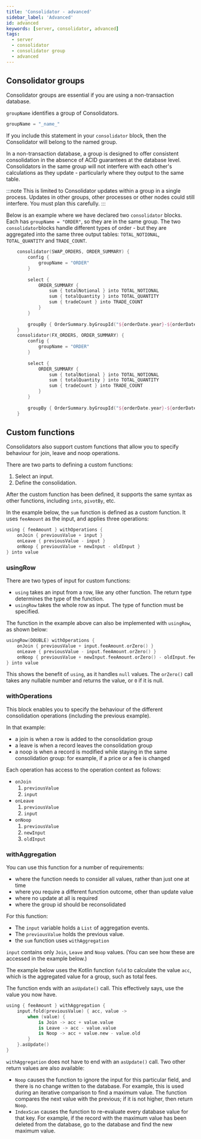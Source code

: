 ```yaml
---
title: 'Consolidator - advanced'
sidebar_label: 'Advanced'
id: advanced
keywords: [server, consolidator, advanced]
tags:
  - server
  - consolidator
  - consolidator group
  - advanced
---
```


## Consolidator groups
Consolidator groups are essential if you are using a non-transaction database.

`groupName` identifies a group of Consolidators. 

```kotlin
groupName = "_name_"
```

If you include this statement in your `consolidator` block, then the Consolidator will belong to the named group.

In a non-transaction database, a group is designed to offer consistent consolidation in the absence of ACID guarantees at the database level. Consolidators in the same group will not interfere with each other's calculations as they update - particularly where they output to the same table. 

:::note 
This is limited to Consolidator updates within a group in a single process. Updates in other groups, other processes or other nodes could still interfere. You must plan this carefully.
:::

Below is an example where we have declared two `consolidator` blocks. Each has `groupName = "ORDER"`, so they are in the same group. The two `consolidator`blocks handle different types of order - but they are aggregated into the same three output tables: `TOTAL_NOTIONAL`, `TOTAL_QUANTITY` and `TRADE_COUNT`.


```kotlin
    consolidator(SWAP_ORDERS, ORDER_SUMMARY) {
        config {
            groupName = "ORDER"
        }
        
        select {
            ORDER_SUMMARY {
                sum { totalNotional } into TOTAL_NOTIONAL
                sum { totalQuantity } into TOTAL_QUANTITY
                sum { tradeCount } into TRADE_COUNT
            }
        }
​
        groupBy { OrderSummary.byGroupId("${orderDate.year}-${orderDate.monthOfYear}") }
    }
    consolidator(FX_ORDERS, ORDER_SUMMARY) {
        config {
            groupName = "ORDER"
        }
        
        select {
            ORDER_SUMMARY {
                sum { totalNotional } into TOTAL_NOTIONAL
                sum { totalQuantity } into TOTAL_QUANTITY
                sum { tradeCount } into TRADE_COUNT
            }
        }
​
        groupBy { OrderSummary.byGroupId("${orderDate.year}-${orderDate.monthOfYear}") }
    }
```	

## Custom functions

Consolidators also support custom functions that allow you to specify behaviour for join, leave and noop
operations. 

There are two parts to defining a custom functions:

1. Select an input.
2. Define the consolidation.


After the custom function has been defined, it supports the same syntax as other functions, including `into`, `pivotBy`,
etc.

In the example below, the `sum` function is defined as a custom function. It uses `feeAmount` as the input, and applies three operations:

```kotlin
using { feeAmount } withOperations {
    onJoin { previousValue + input }
    onLeave { previousValue - input }
    onNoop { previousValue + newInput - oldInput }
} into value
```

### usingRow

There are two types of input for custom functions: 

- `using` takes an input from a row, like any other function. The return type determines the type of the function.
- `usingRow` takes the whole row as input. The type of function must be specified. 

The function in the example above can also be implemented with `usingRow`, as shown below:

```kotlin
usingRow(DOUBLE) withOperations {
    onJoin { previousValue + input.feeAmount.orZero() }
    onLeave { previousValue - input.feeAmount.orZero() }
    onNoop { previousValue + newInput.feeAmount.orZero() - oldInput.feeAmount.orZero() }
} into value
```

This shows the benefit of `using`, as it handles `null` values. The `orZero()` call takes any nullable number and returns the value, or `0` if it is null.

### withOperations

This block enables you to specify the behaviour of the different consolidation operations (including the previous example). 

In that example:

- a join is when a row is added to the consolidation group
- a leave is when a record leaves the consolidation group
- a noop is when a record is modified while staying in the same consolidation group: for example, if a price or a fee is changed

Each operation has access to the operation context as follows:

- `onJoin`
    1. `previousValue`
    2. `input`
- `onLeave`
    1. `previousValue`
    2. `input`
- `onNoop`
    1. `previousValue`
    2. `newInput`
    3. `oldInput`

### withAggregation

You can use this function for a number of requirements:

- where the function needs to consider all values, rather than just one at time 
- where you require a different function outcome, other than update value 
- where no update at all is required
- where the group id should be reconsolidated

For this function:

- The `input` variable holds a `List` of aggregation events.
- The `previousValue` holds the previous value. 
- the `sum` function uses `withAggregation`

`input` contains only `Join`, `Leave` and `Noop` values. (You can see how these are accessed in the example below.)

The example below uses the Kotlin function `fold` to calculate the value `acc`, which is the aggregated value for a group, such as total fees.

The function ends with an `asUpdate()` call. This effectively says, use the value you now have. 


```kotlin
using { feeAmount } withAggregation {
    input.fold(previousValue) { acc, value ->
        when (value) {
            is Join -> acc + value.value
            is Leave -> acc - value.value
            is Noop -> acc + value.new - value.old
        }
    }.asUpdate()
}
```

`withAggregation` does not have to end with an `asUpdate()` call. Two other return values are also available:

- `Noop` causes the function to ignore the input for this particular field, and there is no change written to the database. For example, this is used during an iterative comparison to find a maximum value. The function compares the next value with the previous; if it is not higher, then return `Noop`. 
- `IndexScan` causes the function to re-evaluate every database value for that key. For example, if the record with the maximum value has been deleted from the database, go to the database and find the new maximum value.

